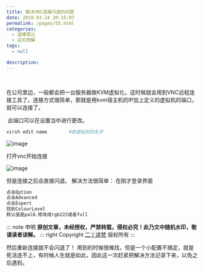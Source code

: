 ```yaml
---
title: 解决VNC连接闪退的问题
date: 2018-03-24 20:15:07
permalink: /pages/55.html
categories:
  - 运维观止
  - 迎刃而解
tags:
  - null

description:
---
```


<br><ArticleTopAd></ArticleTopAd>


在公司里边，一般都会把一台服务器做KVM虚拟化，这时候就会用到VNC远程连接工具了。连接方式很简单，那就是用kvm宿主机的IP加上定义的虚拟机的端口，就可以连接了。

​    此端口可以在设置当中进行更改。

```sh
virsh edit name        #即虚拟机的名字
```

![image](http://t.eryajf.net/imgs/2021/09/0035710d2a641aa8.jpg)

  打开vnc开始连接

![image](http://t.eryajf.net/imgs/2021/09/a8aa6aae23326feb.jpg)

  但是连接之后会直接闪退。
  解决方法很简单：
    在刚才登录界面

```sh
点击Option
点击Advanced
点击Expert
找到ColourLevel
默认值是pal8.修改成rgb222或者full
```

::: note 申明
**原创文章<Badge text="eryajf" />，未经授权，严禁转载，侵权必究！此乃文中随机水印，敬请读者谅解。**
::: right
Copyright [二丫讲梵](https://wiki.eryajf.net) 版权所有
:::

然后重新连接就不会闪退了！
   用到的时候很难找，但是一个小配置不搞定，就是死活连不上，有时候人生就是如此，因此这一次赶紧把解决方法记录下来，以免之后遇到。


<br><ArticleTopAd></ArticleTopAd>

